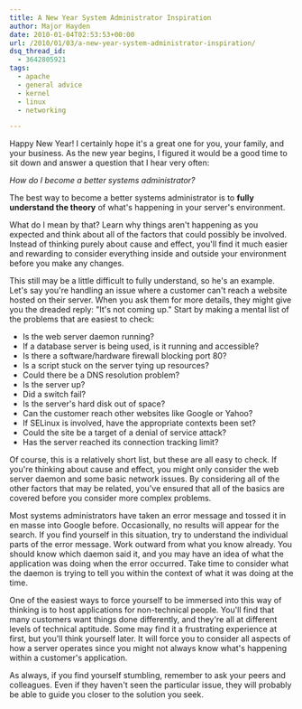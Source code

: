 ```yaml
---
title: A New Year System Administrator Inspiration
author: Major Hayden
date: 2010-01-04T02:53:53+00:00
url: /2010/01/03/a-new-year-system-administrator-inspiration/
dsq_thread_id:
  - 3642805921
tags:
  - apache
  - general advice
  - kernel
  - linux
  - networking

---
```

Happy New Year! I certainly hope it's a great one for you, your family, and your business. As the new year begins, I figured it would be a good time to sit down and answer a question that I hear very often:

_How do I become a better systems administrator?_

The best way to become a better systems administrator is to **fully understand the theory** of what's happening in your server's environment.

What do I mean by that? Learn why things aren't happening as you expected and think about all of the factors that could possibly be involved. Instead of thinking purely about cause and effect, you'll find it much easier and rewarding to consider everything inside and outside your environment before you make any changes.

This still may be a little difficult to fully understand, so he's an example. Let's say you're handling an issue where a customer can't reach a website hosted on their server. When you ask them for more details, they might give you the dreaded reply: "It's not coming up." Start by making a mental list of the problems that are easiest to check:

  * Is the web server daemon running?
  * If a database server is being used, is it running and accessible?
  * Is there a software/hardware firewall blocking port 80?
  * Is a script stuck on the server tying up resources?
  * Could there be a DNS resolution problem?
  * Is the server up?
  * Did a switch fail?
  * Is the server's hard disk out of space?
  * Can the customer reach other websites like Google or Yahoo?
  * If SELinux is involved, have the appropriate contexts been set?
  * Could the site be a target of a denial of service attack?
  * Has the server reached its connection tracking limit?

Of course, this is a relatively short list, but these are all easy to check. If you're thinking about cause and effect, you might only consider the web server daemon and some basic network issues. By considering all of the other factors that may be related, you've ensured that all of the basics are covered before you consider more complex problems.

Most systems administrators have taken an error message and tossed it in en masse into Google before. Occasionally, no results will appear for the search. If you find yourself in this situation, try to understand the individual parts of the error message. Work outward from what you know already. You should know which daemon said it, and you may have an idea of what the application was doing when the error occurred. Take time to consider what the daemon is trying to tell you within the context of what it was doing at the time.

One of the easiest ways to force yourself to be immersed into this way of thinking is to host applications for non-technical people. You'll find that many customers want things done differently, and they're all at different levels of technical aptitude. Some may find it a frustrating experience at first, but you'll think yourself later. It will force you to consider all aspects of how a server operates since you might not always know what's happening within a customer's application.

As always, if you find yourself stumbling, remember to ask your peers and colleagues. Even if they haven't seen the particular issue, they will probably be able to guide you closer to the solution you seek.

